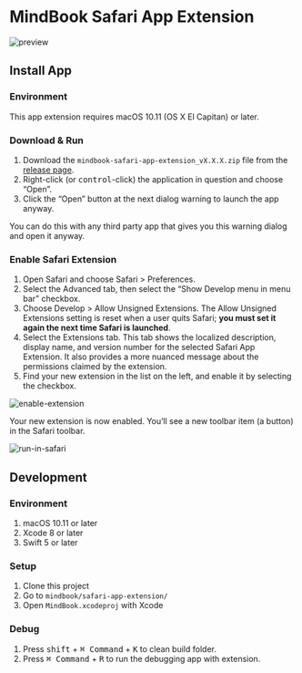 # MindBook Safari App Extension

![preview](https://user-images.githubusercontent.com/14951000/61641039-fbd92d80-acd0-11e9-8d24-44e203558c30.png)

## Install App

### Environment

This app extension requires macOS 10.11 (OS X El Capitan) or later.

### Download & Run

1. Download the `mindbook-safari-app-extension_vX.X.X.zip` file from the [release page](https://github.com/numbersprotocol/MindBook/releases).
1. Right-click (or <kbd>control</kbd>-click) the application in question and choose “Open”.
1. Click the “Open” button at the next dialog warning to launch the app anyway.

You can do this with any third party app that gives you this warning dialog and open it anyway.

### Enable Safari Extension

1. Open Safari and choose Safari > Preferences.
1. Select the Advanced tab, then select the “Show Develop menu in menu bar” checkbox.
1. Choose Develop > Allow Unsigned Extensions. The Allow Unsigned Extensions setting is reset when a user quits Safari; **you must set it again the next time Safari is launched**.
1. Select the Extensions tab. This tab shows the localized description, display name, and version number for the selected Safari App Extension. It also provides a more nuanced message about the permissions claimed by the extension.
1. Find your new extension in the list on the left, and enable it by selecting the checkbox.

![enable-extension](https://user-images.githubusercontent.com/14951000/61641563-f203fa00-acd1-11e9-991b-3ad4a148d8fd.png)

Your new extension is now enabled. You’ll see a new toolbar item (a button) in the Safari toolbar.

![run-in-safari](https://user-images.githubusercontent.com/14951000/61641045-fe3b8780-acd0-11e9-8031-9a030d60d72b.png)

## Development

### Environment

1. macOS 10.11 or later
1. Xcode 8 or later
1. Swift 5 or later

### Setup

1. Clone this project
1. Go to `mindbook/safari-app-extension/`
1. Open `MindBook.xcodeproj` with Xcode

### Debug

1. Press <kbd>shift</kbd> + <kbd>⌘ Command</kbd> + <kbd>K</kbd> to clean build folder.
1. Press <kbd>⌘ Command</kbd> + <kbd>R</kbd> to run the debugging app with extension.
